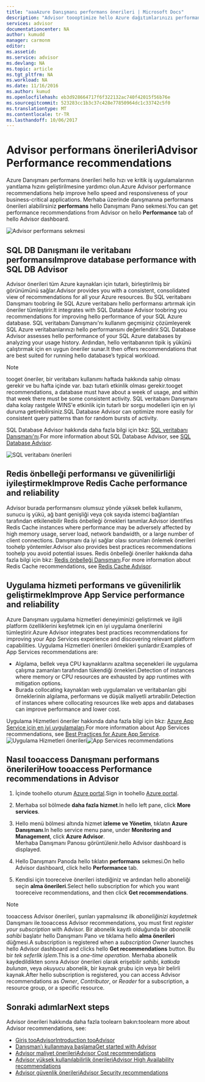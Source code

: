 ```yaml
---
title: "aaaAzure Danışmanı performans önerileri | Microsoft Docs"
description: "Advisor toooptimize hello Azure dağıtımlarınızı performansını kullanın."
services: advisor
documentationcenter: NA
author: kumudd
manager: carmonm
editor: 
ms.assetid: 
ms.service: advisor
ms.devlang: NA
ms.topic: article
ms.tgt_pltfrm: NA
ms.workload: NA
ms.date: 11/16/2016
ms.author: kumud
ms.openlocfilehash: eb3d928664717f6f322132ac740f42015f56b76e
ms.sourcegitcommit: 523283cc1b3c37c428e77850964dc1c33742c5f0
ms.translationtype: MT
ms.contentlocale: tr-TR
ms.lasthandoff: 10/06/2017
---
```

# <a name="advisor-performance-recommendations"></a><span data-ttu-id="a9f73-103">Advisor performans önerileri</span><span class="sxs-lookup"><span data-stu-id="a9f73-103">Advisor Performance recommendations</span></span>

<span data-ttu-id="a9f73-104">Azure Danışmanı performans önerileri hello hızı ve kritik iş uygulamalarının yanıtlama hızını geliştirilmesine yardımcı olun.</span><span class="sxs-lookup"><span data-stu-id="a9f73-104">Azure Advisor performance recommendations help improve hello speed and responsiveness of your business-critical applications.</span></span> <span data-ttu-id="a9f73-105">Merhaba üzerinde danışmanına performans önerileri alabilirsiniz **performans** hello Danışmanı Pano sekmesi.</span><span class="sxs-lookup"><span data-stu-id="a9f73-105">You can get performance recommendations from Advisor on hello **Performance** tab of hello Advisor dashboard.</span></span>

![Advisor performans sekmesi](./media/advisor-performance-recommendations/advisor-performance-tab.png)

## <a name="improve-database-performance-with-sql-db-advisor"></a><span data-ttu-id="a9f73-107">SQL DB Danışmanı ile veritabanı performansı</span><span class="sxs-lookup"><span data-stu-id="a9f73-107">Improve database performance with SQL DB Advisor</span></span>

<span data-ttu-id="a9f73-108">Advisor önerileri tüm Azure kaynakları için tutarlı, birleştirilmiş bir görünümünü sağlar.</span><span class="sxs-lookup"><span data-stu-id="a9f73-108">Advisor provides you with a consistent, consolidated view of recommendations for all your Azure resources.</span></span> <span data-ttu-id="a9f73-109">Bu SQL veritabanı Danışmanı toobring ile SQL Azure veritabanı hello performansı artırmak için öneriler tümleştirir.</span><span class="sxs-lookup"><span data-stu-id="a9f73-109">It integrates with SQL Database Advisor toobring you recommendations for improving hello performance of your SQL Azure database.</span></span> <span data-ttu-id="a9f73-110">SQL veritabanı Danışmanı'nı kullanım geçmişiniz çözümleyerek SQL Azure veritabanlarınızı hello performansını değerlendirir.</span><span class="sxs-lookup"><span data-stu-id="a9f73-110">SQL Database Advisor assesses hello performance of your SQL Azure databases by analyzing your usage history.</span></span> <span data-ttu-id="a9f73-111">Ardından, hello veritabanının tipik iş yükünü çalıştırmak için en uygun öneriler sunar.</span><span class="sxs-lookup"><span data-stu-id="a9f73-111">It then offers recommendations that are best suited for running hello database’s typical workload.</span></span> 

> [!NOTE]
> <span data-ttu-id="a9f73-112">tooget öneriler, bir veritabanı kullanımı haftada hakkında sahip olması gerekir ve bu hafta içinde var. bazı tutarlı etkinlik olması gerekir.</span><span class="sxs-lookup"><span data-stu-id="a9f73-112">tooget recommendations, a database must have about a week of usage, and within that week there must be some consistent activity.</span></span> <span data-ttu-id="a9f73-113">SQL veritabanı Danışmanı daha kolay rastgele WINS'e etkinlik için tutarlı bir sorgu modelleri için en iyi duruma getirebilirsiniz.</span><span class="sxs-lookup"><span data-stu-id="a9f73-113">SQL Database Advisor can optimize more easily for consistent query patterns than for random bursts of activity.</span></span>

<span data-ttu-id="a9f73-114">SQL Database Advisor hakkında daha fazla bilgi için bkz: [SQL veritabanı Danışmanı'nı](https://azure.microsoft.com/en-us/documentation/articles/sql-database-advisor/).</span><span class="sxs-lookup"><span data-stu-id="a9f73-114">For more information about SQL Database Advisor, see [SQL Database Advisor](https://azure.microsoft.com/en-us/documentation/articles/sql-database-advisor/).</span></span>

![SQL veritabanı önerileri](./media/advisor-performance-recommendations/advisor-performance-sql.png)

## <a name="improve-redis-cache-performance-and-reliability"></a><span data-ttu-id="a9f73-116">Redis önbelleği performansı ve güvenilirliği iyileştirmek</span><span class="sxs-lookup"><span data-stu-id="a9f73-116">Improve Redis Cache performance and reliability</span></span>

<span data-ttu-id="a9f73-117">Advisor burada performansını olumsuz yönde yüksek bellek kullanımı, sunucu iş yükü, ağ bant genişliği veya çok sayıda istemci bağlantıları tarafından etkilenebilir Redis önbelleği örnekleri tanımlar.</span><span class="sxs-lookup"><span data-stu-id="a9f73-117">Advisor identifies Redis Cache instances where performance may be adversely affected by high memory usage, server load, network bandwidth, or a large number of client connections.</span></span> <span data-ttu-id="a9f73-118">Danışmanı da iyi sağlar olası sorunları önlemek önerileri toohelp yöntemler.</span><span class="sxs-lookup"><span data-stu-id="a9f73-118">Advisor also provides best practices recommendations toohelp you avoid potential issues.</span></span> <span data-ttu-id="a9f73-119">Redis önbelleği öneriler hakkında daha fazla bilgi için bkz: [Redis önbelleği Danışmanı](https://azure.microsoft.com/en-us/documentation/articles/cache-configure/#redis-cache-advisor).</span><span class="sxs-lookup"><span data-stu-id="a9f73-119">For more information about Redis Cache recommendations, see [Redis Cache Advisor](https://azure.microsoft.com/en-us/documentation/articles/cache-configure/#redis-cache-advisor).</span></span>


## <a name="improve-app-service-performance-and-reliability"></a><span data-ttu-id="a9f73-120">Uygulama hizmeti performans ve güvenilirlik geliştirmek</span><span class="sxs-lookup"><span data-stu-id="a9f73-120">Improve App Service performance and reliability</span></span>

<span data-ttu-id="a9f73-121">Azure Danışmanı uygulama hizmetleri deneyiminizi geliştirmek ve ilgili platform özelliklerini keşfetmek için en iyi uygulama önerilerini tümleştirir.</span><span class="sxs-lookup"><span data-stu-id="a9f73-121">Azure Advisor integrates best practices recommendations for improving your App Services experience and discovering relevant platform capabilities.</span></span> <span data-ttu-id="a9f73-122">Uygulama Hizmetleri önerileri örnekleri şunlardır:</span><span class="sxs-lookup"><span data-stu-id="a9f73-122">Examples of App Services recommendations are:</span></span>
* <span data-ttu-id="a9f73-123">Algılama, bellek veya CPU kaynaklarını azaltma seçenekleri ile uygulama çalışma zamanları tarafından tükendiği örnekleri.</span><span class="sxs-lookup"><span data-stu-id="a9f73-123">Detection of instances where memory or CPU resources are exhausted by app runtimes with mitigation options.</span></span>
* <span data-ttu-id="a9f73-124">Burada collocating kaynakları web uygulamaları ve veritabanları gibi örneklerinin algılama, performans ve düşük maliyetli artırabilir.</span><span class="sxs-lookup"><span data-stu-id="a9f73-124">Detection of instances where collocating resources like web apps and databases can improve performance and lower cost.</span></span> 

<span data-ttu-id="a9f73-125">Uygulama Hizmetleri öneriler hakkında daha fazla bilgi için bkz: [Azure App Service için en iyi uygulamaları](https://azure.microsoft.com/en-us/documentation/articles/app-service-best-practices/).</span><span class="sxs-lookup"><span data-stu-id="a9f73-125">For more information about App Services recommendations, see [Best Practices for Azure App Service](https://azure.microsoft.com/en-us/documentation/articles/app-service-best-practices/).</span></span>
<span data-ttu-id="a9f73-126">![Uygulama Hizmetleri önerileri](./media/advisor-performance-recommendations/advisor-performance-app-service.png)</span><span class="sxs-lookup"><span data-stu-id="a9f73-126">![App Services recommendations](./media/advisor-performance-recommendations/advisor-performance-app-service.png)</span></span>

## <a name="how-tooaccess-performance-recommendations-in-advisor"></a><span data-ttu-id="a9f73-127">Nasıl tooaccess Danışmanı performans önerileri</span><span class="sxs-lookup"><span data-stu-id="a9f73-127">How tooaccess Performance recommendations in Advisor</span></span>

1. <span data-ttu-id="a9f73-128">İçinde toohello oturum [Azure portal](https://portal.azure.com).</span><span class="sxs-lookup"><span data-stu-id="a9f73-128">Sign in toohello [Azure portal](https://portal.azure.com).</span></span>

2. <span data-ttu-id="a9f73-129">Merhaba sol bölmede **daha fazla hizmet**.</span><span class="sxs-lookup"><span data-stu-id="a9f73-129">In hello left pane, click **More services**.</span></span>

3. <span data-ttu-id="a9f73-130">Hello menü bölmesi altında hizmet **izleme ve Yönetim**, tıklatın **Azure Danışmanı**.</span><span class="sxs-lookup"><span data-stu-id="a9f73-130">In hello service menu pane, under **Monitoring and Management**, click **Azure Advisor**.</span></span>  
 <span data-ttu-id="a9f73-131">Merhaba Danışmanı Panosu görüntülenir.</span><span class="sxs-lookup"><span data-stu-id="a9f73-131">hello Advisor dashboard is displayed.</span></span>

4. <span data-ttu-id="a9f73-132">Hello Danışmanı Panoda hello tıklatın **performans** sekmesi.</span><span class="sxs-lookup"><span data-stu-id="a9f73-132">On hello Advisor dashboard, click hello **Performance** tab.</span></span>

5. <span data-ttu-id="a9f73-133">Kendisi için tooreceive önerileri istediğiniz ve ardından hello aboneliği seçin **alma önerileri**.</span><span class="sxs-lookup"><span data-stu-id="a9f73-133">Select hello subscription for which you want tooreceive recommendations, and then click **Get recommendations**.</span></span>

> [!NOTE]
> <span data-ttu-id="a9f73-134">tooaccess Advisor önerileri, şunları yapmalısınız ilk *aboneliğinizi kaydetmek* Danışmanı ile.</span><span class="sxs-lookup"><span data-stu-id="a9f73-134">tooaccess Advisor recommendations, you must first *register your subscription* with Advisor.</span></span> <span data-ttu-id="a9f73-135">Bir abonelik kayıtlı olduğunda bir *abonelik sahibi* başlatır hello Danışmanı Pano ve tıklama hello **alma önerileri** düğmesi.</span><span class="sxs-lookup"><span data-stu-id="a9f73-135">A subscription is registered when a *subscription Owner* launches hello Advisor dashboard and clicks hello **Get recommendations** button.</span></span> <span data-ttu-id="a9f73-136">Bu bir *tek seferlik işlem*.</span><span class="sxs-lookup"><span data-stu-id="a9f73-136">This is a *one-time operation*.</span></span> <span data-ttu-id="a9f73-137">Merhaba abonelik kaydedildikten sonra Advisor önerileri olarak erişebilir *sahibi*, *katkıda bulunan*, veya *okuyucu* abonelik, bir kaynak grubu için veya bir belirli kaynak.</span><span class="sxs-lookup"><span data-stu-id="a9f73-137">After hello subscription is registered, you can access Advisor recommendations as *Owner*, *Contributor*, or *Reader* for a subscription, a resource group, or a specific resource.</span></span>

## <a name="next-steps"></a><span data-ttu-id="a9f73-138">Sonraki adımlar</span><span class="sxs-lookup"><span data-stu-id="a9f73-138">Next steps</span></span>

<span data-ttu-id="a9f73-139">Advisor önerileri hakkında daha fazla toolearn bakın:</span><span class="sxs-lookup"><span data-stu-id="a9f73-139">toolearn more about Advisor recommendations, see:</span></span>

* [<span data-ttu-id="a9f73-140">Giriş tooAdvisor</span><span class="sxs-lookup"><span data-stu-id="a9f73-140">Introduction tooAdvisor</span></span>](advisor-overview.md)
* [<span data-ttu-id="a9f73-141">Danışman’ı kullanmaya başlama</span><span class="sxs-lookup"><span data-stu-id="a9f73-141">Get started with Advisor</span></span>](advisor-get-started.md)
* [<span data-ttu-id="a9f73-142">Advisor maliyet önerileri</span><span class="sxs-lookup"><span data-stu-id="a9f73-142">Advisor Cost recommendations</span></span>](advisor-performance-recommendations.md)
* [<span data-ttu-id="a9f73-143">Advisor yüksek kullanılabilirlik önerileri</span><span class="sxs-lookup"><span data-stu-id="a9f73-143">Advisor High Availability recommendations</span></span>](advisor-high-availability-recommendations.md)
* [<span data-ttu-id="a9f73-144">Advisor güvenlik önerileri</span><span class="sxs-lookup"><span data-stu-id="a9f73-144">Advisor Security recommendations</span></span>](advisor-security-recommendations.md)

